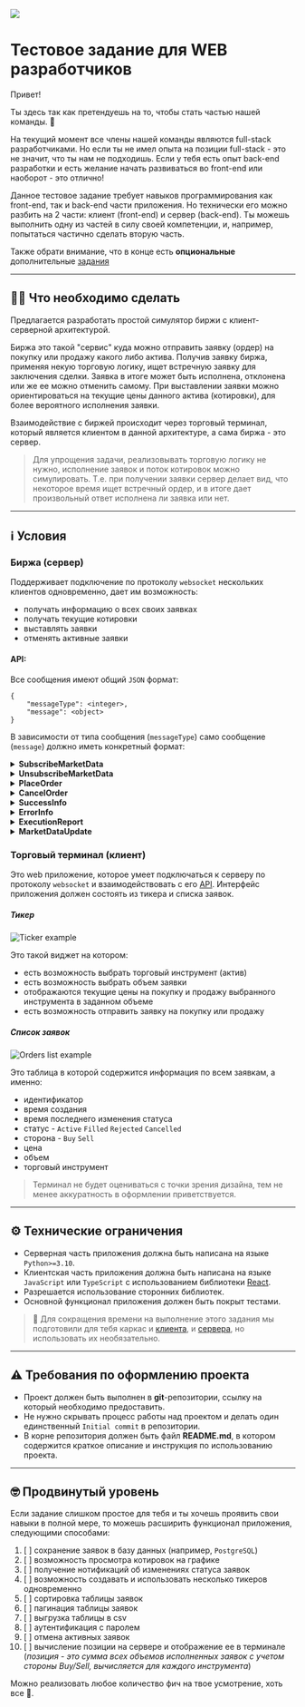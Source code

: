 ![](media/ntpro-logo.png)
# Тестовое задание для WEB разработчиков

Привет! 

Ты здесь так как претендуешь на то, чтобы стать частью нашей команды. 💪

На текущий момент все члены нашей команды являются full-stack разработчиками. 
Но если ты не имел опыта на позиции full-stack - это не значит, что ты нам не подходишь.
Если у тебя есть опыт back-end разработки и есть желание начать развиваться во front-end или наоборот - это отлично!

Данное тестовое задание требует навыков программирования как front-end, так и back-end части приложения.
Но технически его можно разбить на 2 части: клиент (front-end) и сервер (back-end).
Ты можешь выполнить одну из частей в силу своей компетенции, и, например, попытаться частично сделать вторую часть.

Также обрати внимание, что в конце есть **опциональные** дополнительные [задания](#advanced-level)

- - -
## 🧑‍💻 Что необходимо сделать
Предлагается разработать простой симулятор биржи с клиент-серверной архитектурой. 

Биржа это такой "сервис" куда можно отправить заявку (ордер) на покупку или продажу какого либо актива. 
Получив заявку биржа, применяя некую торговую логику, ищет встречную заявку для заключения сделки.
Заявка в итоге может быть исполнена, отклонена или же ее можно отменить самому.
При выставлении заявки можно ориентироваться на текущие цены данного актива (котировки), 
для более вероятного исполнения заявки.

Взаимодействие с биржей происходит через торговый терминал, который является клиентом в данной архитектуре, 
а сама биржа - это сервер.

> Для упрощения задачи, реализовывать торговую логику не нужно, исполнение заявок и поток котировок можно симулировать. 
> Т.е. при получении заявки сервер делает вид, что некоторое время ищет встречный ордер, и в итоге
> дает произвольный ответ исполнена ли заявка или нет.
- - -
## ℹ️ Условия

### Биржа (сервер)
Поддерживает подключение по протоколу `websocket` нескольких клиентов одновременно, дает им возможность:
* получать информацию о всех своих заявках
* получать текущие котировки
* выставлять заявки
* отменять активные заявки

#### API:
Все сообщения имеют общий `JSON` формат:
    
    {
        "messageType": <integer>,
        "message": <object>
    }

В зависимости от типа сообщения (`messageType`) само сообщение (`message`) должно иметь конкретный формат:

<details>
<summary><b>SubscribeMarketData</b></summary>

**messageType**: 1

| Field          | Type     | Comment                                                            |
|----------------|----------|--------------------------------------------------------------------|
| **instrument** | integer  | Идентификатор инструмента на котировки которого запрошена подписка |

Пример:

    {"instrument": 12}

В случае успешной подписки, сервер отвечает сообщением **SuccessInfo**, 
где поле `message` будет содержать идентификатор подписки:

    {"subscriptionId": <string:UUID>}

И далее при каждом изменении котировок, сервер будет присылать сообщение **MarketDataUpdate**.

В случае какой-либо ошибки, сервер отвечает сообщением **ErrorInfo**,
где поле `message` будет содержать описание причины ошибки:

    {"reason": <string>}

Чтобы отменить подписку, нужно отправить сообщение UnsubscribeMarketData.
</details>
<details>    
    <summary><b>UnsubscribeMarketData</b></summary>
</details>
<details>    
    <summary><b>PlaceOrder</b></summary>
</details>
<details>    
    <summary><b>CancelOrder</b></summary>
</details>
<details>
    <summary><b>SuccessInfo</b></summary>
</details>
<details>    
    <summary><b>ErrorInfo</b></summary>
</details>
<details>    
    <summary><b>ExecutionReport</b></summary>
</details>
<details>    
    <summary><b>MarketDataUpdate</b></summary>
</details>

### Торговый терминал (клиент)
Это web приложение, которое умеет подключаться к серверу по протоколу `websocket` и взаимодействовать с его [API](#api).
Интерфейс приложения должен состоять из тикера и списка заявок. 

##### Тикер
![Ticker example](media/ticker.svg)

Это такой виджет на котором:
* есть возможность выбрать торговый инструмент (актив)
* есть возможность выбрать объем заявки 
* отображаются текущие цены на покупку и продажу выбранного инструмента в заданном объеме
* есть возможность отправить заявку на покупку или продажу

##### Список заявок
![Orders list example](media/table.svg)

Это таблица в которой содержится информация по всем заявкам, а именно:
* идентификатор
* время создания
* время последнего изменения статуса
* статус - `Active` `Filled` `Rejected` `Cancelled`
* сторона - `Buy` `Sell`
* цена
* объем
* торговый инструмент

> Терминал не будет оцениваться с точки зрения дизайна, тем не менее аккуратность в оформлении приветствуется.
- - -
## ⚙️ Технические ограничения
* Серверная часть приложения должна быть написана на языке `Python>=3.10`.
* Клиентская часть приложения должна быть написана на языке `JavaScript` или `TypeScript` 
с использованием библиотеки [React](https://reactjs.org/).
* Разрешается использование сторонних библиотек.
* Основной функционал приложения должен быть покрыт тестами.
> 🎁 Для сокращения времени на выполнение этого задания мы подготовили для тебя каркас и [клиента](./frontend/README.md),
> и [сервера](./backend/README.md), но использовать их необязательно.
- - -
## ⚠️ Требования по оформлению проекта
* Проект должен быть выполнен в **git**-репозитории, ссылку на который необходимо предоставить.
* Не нужно скрывать процесс работы над проектом и делать один единственный `Initial commit` в репозитории.
* В корне репозитория должен быть файл **README.md**,
в котором содержится краткое описание и инструкция по использованию проекта.
- - -
## <a id="advanced-level"></a> 🤓 Продвинутый уровень 
Если задание слишком простое для тебя и ты хочешь проявить свои навыки в полной мере, 
то можешь расширить функционал приложения, следующими способами:

1. [ ] сохранение заявок в базу данных (например, `PostgreSQL`)
2. [ ] возможность просмотра котировок на графике
3. [ ] получение нотификаций об изменениях статуса заявок
4. [ ] возможность создавать и использовать несколько тикеров одновременно 
5. [ ] сортировка таблицы заявок
6. [ ] пагинация таблицы заявок
7. [ ] выгрузка таблицы в csv
8. [ ] аутентификация с паролем
9. [ ] отмена активных заявок
10. [ ] вычисление позиции на сервере и отображение ее в терминале 
(_позиция - это сумма всех объемов исполненных заявок с учетом стороны Buy/Sell, вычисляется для каждого инструмента_)

Можно реализовать любое количество фич на твое усмотрение, хоть все 🤯.
